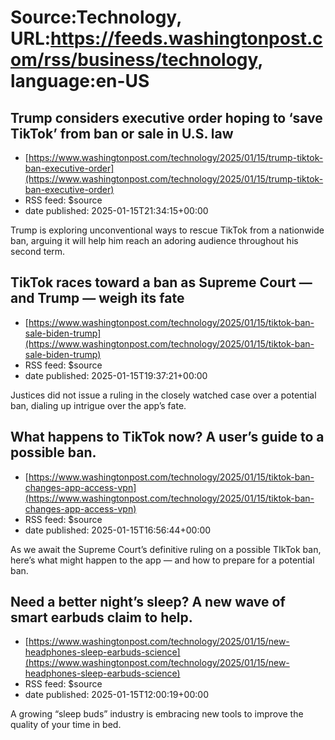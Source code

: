 # Source:Technology, URL:https://feeds.washingtonpost.com/rss/business/technology, language:en-US

## Trump considers executive order hoping to ‘save TikTok’ from ban or sale in U.S. law
 - [https://www.washingtonpost.com/technology/2025/01/15/trump-tiktok-ban-executive-order](https://www.washingtonpost.com/technology/2025/01/15/trump-tiktok-ban-executive-order)
 - RSS feed: $source
 - date published: 2025-01-15T21:34:15+00:00

Trump is exploring unconventional ways to rescue TikTok from a nationwide ban, arguing it will help him reach an adoring audience throughout his second term.

## TikTok races toward a ban as Supreme Court — and Trump — weigh its fate
 - [https://www.washingtonpost.com/technology/2025/01/15/tiktok-ban-sale-biden-trump](https://www.washingtonpost.com/technology/2025/01/15/tiktok-ban-sale-biden-trump)
 - RSS feed: $source
 - date published: 2025-01-15T19:37:21+00:00

Justices did not issue a ruling in the closely watched case over a potential ban, dialing up intrigue over the app’s fate.

## What happens to TikTok now? A user’s guide to a possible ban.
 - [https://www.washingtonpost.com/technology/2025/01/15/tiktok-ban-changes-app-access-vpn](https://www.washingtonpost.com/technology/2025/01/15/tiktok-ban-changes-app-access-vpn)
 - RSS feed: $source
 - date published: 2025-01-15T16:56:44+00:00

As we await the Supreme Court’s definitive ruling on a possible TIkTok ban, here’s what might happen to the app — and how to prepare for a potential ban.

## Need a better night’s sleep? A new wave of smart earbuds claim to help.
 - [https://www.washingtonpost.com/technology/2025/01/15/new-headphones-sleep-earbuds-science](https://www.washingtonpost.com/technology/2025/01/15/new-headphones-sleep-earbuds-science)
 - RSS feed: $source
 - date published: 2025-01-15T12:00:19+00:00

A growing “sleep buds” industry is embracing new tools to improve the quality of your time in bed.

